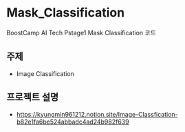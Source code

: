# Mask_Classification
BoostCamp AI Tech Pstage1 Mask Classification 코드

## 주제
- Image Classification

## 프로젝트 설명
- https://kyungmin961212.notion.site/Image-Classfication-b82e1fa6be524abbadc4ad24b982f639
